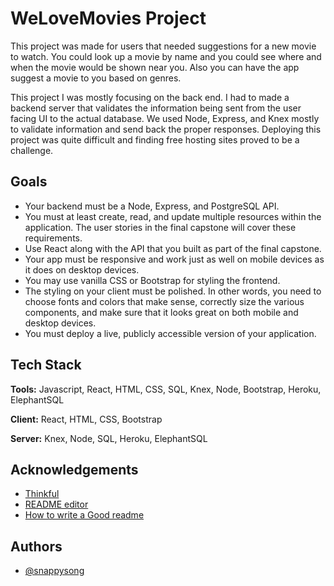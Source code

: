 
# WeLoveMovies Project

This project was made for users that needed suggestions for a new movie to watch. You could look up a movie by name and you could see where and when the movie would be shown near you. Also you can have the app suggest a movie to you based on genres.

This project I was mostly focusing on the back end. I had to made a backend server that validates the information being sent from the user facing UI to the actual database. We used Node, Express, and Knex mostly to validate information and send back the proper responses. Deploying this project was quite difficult and finding free hosting sites proved to be a challenge. 
## Goals

- Your backend must be a Node, Express, and PostgreSQL API.
- You must at least create, read, and update multiple resources within the application. The user stories in the final capstone will cover these requirements.
- Use React along with the API that you built as part of the final capstone.
- Your app must be responsive and work just as well on mobile devices as it does on desktop devices.
- You may use vanilla CSS or Bootstrap for styling the frontend.
- The styling on your client must be polished. In other words, you need to choose fonts and colors that make sense, correctly size the various components, and make sure that it looks great on both mobile and desktop devices.
- You must deploy a live, publicly accessible version of your application.
## Tech Stack

**Tools:** Javascript, React, HTML, CSS, SQL, Knex, Node, Bootstrap, Heroku, ElephantSQL

**Client:** React, HTML, CSS, Bootstrap

**Server:** Knex, Node, SQL, Heroku, ElephantSQL

  
## Acknowledgements

 - [Thinkful](https://thinkful.com)
 - [README editor](https://readme.so/)
 - [How to write a Good readme](https://bulldogjob.com/news/449-how-to-write-a-good-readme-for-your-github-project)

  
## Authors

- [@snappysong](https://www.github.com/snappysong)

  
